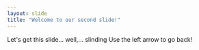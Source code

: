 ```yaml
---
layout: slide
title: "Welcome to our second slide!"
---
```

Let's get this slide... well,... slinding
Use the left arrow to go back!
